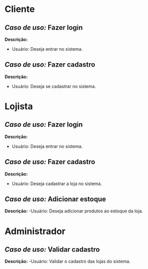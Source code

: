 # Cliente

## **_Caso de uso:_** Fazer login

**Descrição:**
- Usuário: Deseja entrar no sistema.

## **_Caso de uso:_** Fazer cadastro

**Descrição:**
- Usuário: Deseja se cadastrar no sistema.

# Lojista

## **_Caso de uso:_** Fazer login

**Descrição:**
- Usuário: Deseja entrar no sistema.

## **_Caso de uso:_** Fazer cadastro

**Descrição:**
- Usuário: Deseja cadastrar a loja no sistema.

## **_Caso de uso:_** Adicionar estoque

**Descrição:**
-Usuário: Deseja adicionar produtos ao estoque da loja.

# Administrador

## **_Caso de uso:_** Validar cadastro

**Descrição:**
-Usuário: Validar o cadastro das lojas do sistema.
